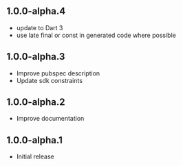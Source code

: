 ## 1.0.0-alpha.4

- update to Dart 3
- use late final or const in generated code where possible

## 1.0.0-alpha.3

- Improve pubspec description
- Update sdk constraints

## 1.0.0-alpha.2

- Improve documentation

## 1.0.0-alpha.1

- Initial release
